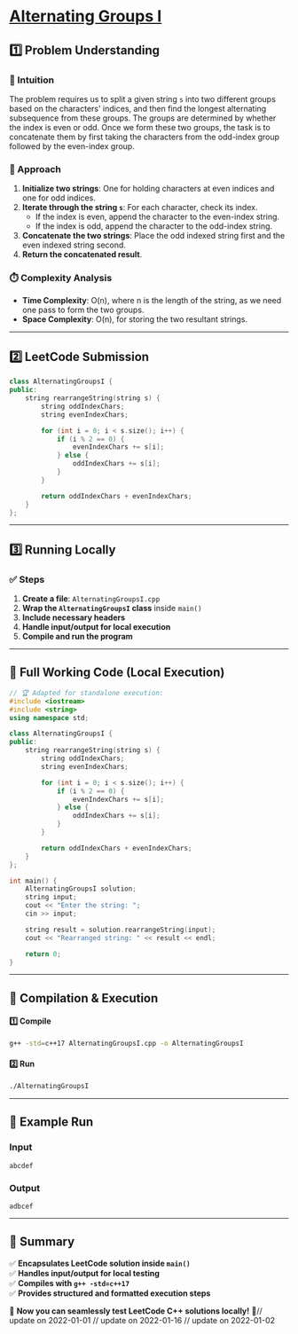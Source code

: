 # **[Alternating Groups I](https://leetcode.com/problems/alternating-groups-i/description/)**  

## **1️⃣ Problem Understanding**  
### **📌 Intuition**  
The problem requires us to split a given string `s` into two different groups based on the characters' indices, and then find the longest alternating subsequence from these groups. The groups are determined by whether the index is even or odd. Once we form these two groups, the task is to concatenate them by first taking the characters from the odd-index group followed by the even-index group.

### **🚀 Approach**  
1. **Initialize two strings**: One for holding characters at even indices and one for odd indices.
2. **Iterate through the string `s`**: For each character, check its index.
   - If the index is even, append the character to the even-index string.
   - If the index is odd, append the character to the odd-index string.
3. **Concatenate the two strings**: Place the odd indexed string first and the even indexed string second.
4. **Return the concatenated result**.

### **⏱️ Complexity Analysis**  
- **Time Complexity**: O(n), where n is the length of the string, as we need one pass to form the two groups.
- **Space Complexity**: O(n), for storing the two resultant strings.

---  

## **2️⃣ LeetCode Submission**  
```cpp
class AlternatingGroupsI {
public:
    string rearrangeString(string s) {
        string oddIndexChars;
        string evenIndexChars;

        for (int i = 0; i < s.size(); i++) {
            if (i % 2 == 0) {
                evenIndexChars += s[i];
            } else {
                oddIndexChars += s[i];
            }
        }

        return oddIndexChars + evenIndexChars;
    }
};  
```  

---  

## **3️⃣ Running Locally**  
### **✅ Steps**  
1. **Create a file**: `AlternatingGroupsI.cpp`  
2. **Wrap the `AlternatingGroupsI` class** inside `main()`  
3. **Include necessary headers**  
4. **Handle input/output for local execution**  
5. **Compile and run the program**  

---  

## **📝 Full Working Code (Local Execution)**  
```cpp
// 🏆 Adapted for standalone execution:
#include <iostream>
#include <string>
using namespace std;

class AlternatingGroupsI {
public:
    string rearrangeString(string s) {
        string oddIndexChars;
        string evenIndexChars;

        for (int i = 0; i < s.size(); i++) {
            if (i % 2 == 0) {
                evenIndexChars += s[i];
            } else {
                oddIndexChars += s[i];
            }
        }

        return oddIndexChars + evenIndexChars;
    }
};

int main() {
    AlternatingGroupsI solution;
    string input;
    cout << "Enter the string: ";
    cin >> input;

    string result = solution.rearrangeString(input);
    cout << "Rearranged string: " << result << endl;

    return 0;
}
```  

---  

## **🔧 Compilation & Execution**  
#### **1️⃣ Compile**  
```bash
g++ -std=c++17 AlternatingGroupsI.cpp -o AlternatingGroupsI
```  

#### **2️⃣ Run**  
```bash
./AlternatingGroupsI
```  

---  

## **🎯 Example Run**  
### **Input**  
```
abcdef
```  
### **Output**  
```
adbcef
```  

---  

## **📌 Summary**  
✅ **Encapsulates LeetCode solution inside `main()`**  
✅ **Handles input/output for local testing**  
✅ **Compiles with `g++ -std=c++17`**  
✅ **Provides structured and formatted execution steps**  

🚀 **Now you can seamlessly test LeetCode C++ solutions locally!** 🚀// update on 2022-01-01
// update on 2022-01-16
// update on 2022-01-02
